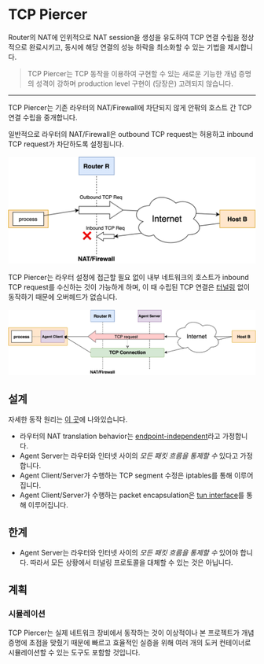 # TCP Piercer
Router의 NAT에 인위적으로 NAT session을 생성을 유도하여 TCP 연결 수립을 정상적으로 완료시키고,
동시에 해당 연결의 성능 하락을 최소화할 수 있는 기법을 제시합니다.

> TCP Piercer는 TCP 동작을 이용하여 구현할 수 있는 새로운 기능한 개념 증명의 성격이 강하며
> production level 구현이 (당장은) 고려되지 않습니다.

---
TCP Piercer는 기존 라우터의 NAT/Firewall에 차단되지 않게 안팎의 호스트 간 TCP 연결 수립을 중개합니다.

일반적으로 라우터의 NAT/Firewall은 outbound TCP request는 허용하고 inbound TCP request가 차단하도록 설정됩니다.
<br>
<br>
<img src="./docs/_images/intro1.png" alt="intro1 - connection refused" width="600">

TCP Piercer는 라우터 설정에 접근할 필요 없이 내부 네트워크의 호스트가 inbound TCP request를 수신하는 것이 가능하게 하며,
이 때 수립된 TCP 연결은 [터널링][Wikipedia, Tunneling protocol] 없이 동작하기 때문에 오버헤드가 없습니다.
<br>
<br>
<img src="./docs/_images/intro2.png" alt="intro2 - we got a connection">


## 설계
자세한 동작 원리는 [이 곳](./docs/network-flow.md)에 나와있습니다.
- 라우터의 NAT translation behavior는 [endpoint-independent][rfc4787, section 4.1]라고 가정합니다.
- Agent Server는 라우터와 인터넷 사이의 _모든 패킷 흐름을 통제할 수_ 있다고 가정합니다.
- Agent Client/Server가 수행하는 TCP segment 수정은 iptables를 통해 이루어집니다.
- Agent Client/Server가 수행하는 packet encapsulation은 [tun interface][Wikipedia, TUN/TAP]를 통해 이루어집니다.


## 한계
- Agent Server는 라우터와 인터넷 사이의 _모든 패킷 흐름을 통제할 수_ 있어야 합니다. 따라서 모든 상황에서
터널링 프로토콜을 대체할 수 있는 것은 아닙니다.

## 계획
### 시뮬레이션
TCP Piercer는 실제 네트워크 장비에서 동작하는 것이 이상적이나 본 프로젝트가 개념 증명에 초점을 맞췄기 때문에
빠르고 효율적인 실증을 위해 여러 개의 도커 컨테이너로 시뮬레이션할 수 있는 도구도 포함할 것입니다.


[rfc4787, section 4.1]: https://tools.ietf.org/html/rfc4787#section-4.1
[Wikipedia, TUN/TAP]: https://en.wikipedia.org/wiki/TUN/TAP
[Wikipedia, Tunneling protocol]: https://en.wikipedia.org/wiki/Tunneling_protocol

